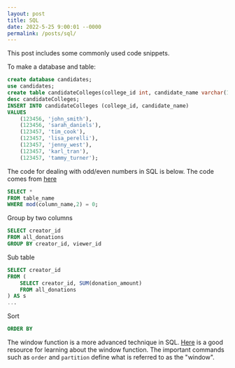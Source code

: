 ```yaml
---
layout: post
title: SQL
date: 2022-5-25 9:00:01 --0000
permalink: /posts/sql/
---
```


This post includes some commonly used code snippets.

To make a database and table:
```sql
create database candidates;
use candidates;
create table candidateColleges(college_id int, candidate_name varchar(100));
desc candidateColleges;
INSERT INTO candidateColleges (college_id, candidate_name)
VALUES
	(123456, 'john_smith'),
    (123456, 'sarah_daniels'),
    (123457, 'tim_cook'),
    (123457, 'lisa_perelli'),
    (123457, 'jenny_west'),
    (123457, 'karl_tran'),
    (123457, 'tammy_turner');
```

The code for dealing with odd/even numbers in SQL is below. The code comes from [here](https://tableplus.com/blog/2019/09/select-rows-odd-even-value.html)
```sql
SELECT * 
FROM table_name 
WHERE mod(column_name,2) = 0;
```

Group by two columns
```sql
SELECT creator_id
FROM all_donations
GROUP BY creator_id, viewer_id
```

Sub table
```sql
SELECT creator_id
FROM (
    SELECT creator_id, SUM(donation_amount)
    FROM all_donations
) AS s
...
```

Sort
```sql
ORDER BY
```

The window function is a more advanced technique in SQL. [Here](https://mode.com/sql-tutorial/sql-window-functions/) is a good resource for learning about the window function. The important commands such as `order` and `partition` define what is referred to as the "window".
